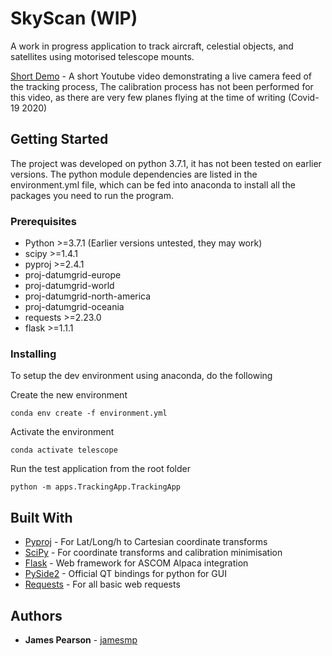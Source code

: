 # SkyScan (WIP)

A work in progress application to track aircraft, celestial objects, and satellites using motorised telescope mounts.

[Short Demo](https://youtu.be/BJrJFTBbw6k) - A short Youtube video demonstrating a live camera feed of the tracking process,
The calibration process has not been performed for this video, as there are very few planes flying at the time of writing (Covid-19 2020)

## Getting Started

The project was developed on python 3.7.1, it has not been tested on earlier versions. The python module dependencies are
listed in the environment.yml file, which can be fed into anaconda to install all the packages you need to run the 
program.

### Prerequisites

* Python >=3.7.1 (Earlier versions untested, they may work)
* scipy >=1.4.1
* pyproj >=2.4.1
* proj-datumgrid-europe
* proj-datumgrid-world
* proj-datumgrid-north-america
* proj-datumgrid-oceania
* requests >=2.23.0
* flask >=1.1.1

### Installing

To setup the dev environment using anaconda, do the following

Create the new environment

```
conda env create -f environment.yml
```

Activate the environment

```
conda activate telescope
```

Run the test application from the root folder

```
python -m apps.TrackingApp.TrackingApp
```

## Built With

* [Pyproj](https://github.com/pyproj4/pyproj) - For Lat/Long/h to Cartesian coordinate transforms
* [SciPy](https://www.scipy.org/) - For coordinate transforms and calibration minimisation
* [Flask](https://palletsprojects.com/p/flask/) - Web framework for ASCOM Alpaca integration
* [PySide2](https://doc.qt.io/qtforpython/) - Official QT bindings for python for GUI
* [Requests](https://requests.readthedocs.io/en/master/) - For all basic web requests


## Authors

* **James Pearson** - [jamesmp](https://github.com/jamesmp)